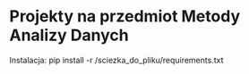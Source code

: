 # Projekty na przedmiot Metody Analizy Danych

Instalacja:
pip install -r /sciezka_do_pliku/requirements.txt